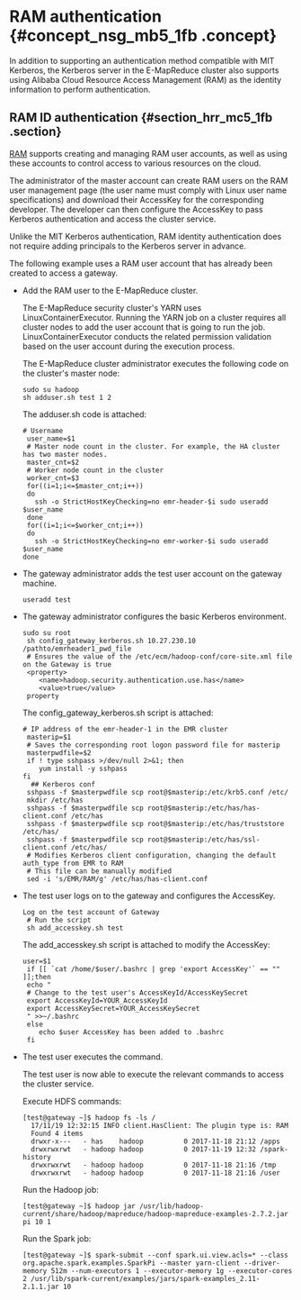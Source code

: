 # RAM authentication {#concept_nsg_mb5_1fb .concept}

In addition to supporting an authentication method compatible with MIT Kerberos, the Kerberos server in the E-MapReduce cluster also supports using Alibaba Cloud Resource Access Management \(RAM\) as the identity information to perform authentication.

## RAM ID authentication {#section_hrr_mc5_1fb .section}

[RAM](https://partners-intl.aliyun.com/login-required#/ram) supports creating and managing RAM user accounts, as well as using these accounts to control access to various resources on the cloud.

The administrator of the master account can create RAM users on the RAM user management page \(the user name must comply with Linux user name specifications\) and download their AccessKey for the corresponding developer. The developer can then configure the AccessKey to pass Kerberos authentication and access the cluster service.

Unlike the MIT Kerberos authentication, RAM identity authentication does not require adding principals to the Kerberos server in advance.

The following example uses a RAM user account that has already been created to access a gateway.

-   Add the RAM user to the E-MapReduce cluster.

    The E-MapReduce security cluster's YARN uses LinuxContainerExecutor. Running the YARN job on a cluster requires all cluster nodes to add the user account that is going to run the job. LinuxContainerExecutor conducts the related permission validation based on the user account during the execution process.

    The E-MapReduce cluster administrator executes the following code on the cluster's master node:

    ```
    sudo su hadoop
    sh adduser.sh test 1 2
    ```

    The adduser.sh code is attached:

    ```
    # Username
     user_name=$1
     # Master node count in the cluster. For example, the HA cluster has two master nodes.
     master_cnt=$2
     # Worker node count in the cluster
     worker_cnt=$3
     for((i=1;i<=$master_cnt;i++))
     do
       ssh -o StrictHostKeyChecking=no emr-header-$i sudo useradd $user_name
     done
     for((i=1;i<=$worker_cnt;i++))
     do
       ssh -o StrictHostKeyChecking=no emr-worker-$i sudo useradd $user_name
    done
    ```

-   The gateway administrator adds the test user account on the gateway machine.

    ```
    useradd test
    ```

-   The gateway administrator configures the basic Kerberos environment.

    ```
    sudo su root
     sh config_gateway_kerberos.sh 10.27.230.10 /pathto/emrheader1_pwd_file
     # Ensures the value of the /etc/ecm/hadoop-conf/core-site.xml file on the Gateway is true
     <property>
        <name>hadoop.security.authentication.use.has</name>
        <value>true</value>
     property
    ```

    The config\_gateway\_kerberos.sh script is attached:

    ```
    # IP address of the emr-header-1 in the EMR cluster
     masterip=$1
     # Saves the corresponding root logon password file for masterip
     masterpwdfile=$2
     if ! type sshpass >/dev/null 2>&1; then
        yum install -y sshpass
    fi
      ## Kerberos conf
     sshpass -f $masterpwdfile scp root@$masterip:/etc/krb5.conf /etc/
     mkdir /etc/has
     sshpass -f $masterpwdfile scp root@$masterip:/etc/has/has-client.conf /etc/has
     sshpass -f $masterpwdfile scp root@$masterip:/etc/has/truststore /etc/has/
     sshpass -f $masterpwdfile scp root@$masterip:/etc/has/ssl-client.conf /etc/has/
     # Modifies Kerberos client configuration, changing the default auth_type from EMR to RAM
     # This file can be manually modified
     sed -i 's/EMR/RAM/g' /etc/has/has-client.conf
    ```

-   The test user logs on to the gateway and configures the AccessKey.

    ```
    Log on the test account of Gateway
     # Run the script
     sh add_accesskey.sh test
    ```

    The add\_accesskey.sh script is attached to modify the AccessKey:

    ```
    user=$1
     if [[ `cat /home/$user/.bashrc | grep 'export AccessKey'` == "" ]];then
     echo "
     # Change to the test user's AccessKeyId/AccessKeySecret
     export AccessKeyId=YOUR_AccessKeyId
     export AccessKeySecret=YOUR_AccessKeySecret
     " >>~/.bashrc
     else
        echo $user AccessKey has been added to .bashrc
     fi
    ```

-   The test user executes the command.

    The test user is now able to execute the relevant commands to access the cluster service.

    Execute HDFS commands:

    ```
    [test@gateway ~]$ hadoop fs -ls /
      17/11/19 12:32:15 INFO client.HasClient: The plugin type is: RAM
      Found 4 items
      drwxr-x---   - has    hadoop          0 2017-11-18 21:12 /apps
      drwxrwxrwt   - hadoop hadoop          0 2017-11-19 12:32 /spark-history
      drwxrwxrwt   - hadoop hadoop          0 2017-11-18 21:16 /tmp
      drwxrwxrwt   - hadoop hadoop          0 2017-11-18 21:16 /user
    ```

    Run the Hadoop job:

    ```
    [test@gateway ~]$ hadoop jar /usr/lib/hadoop-current/share/hadoop/mapreduce/hadoop-mapreduce-examples-2.7.2.jar pi 10 1
    ```

    Run the Spark job:

    ```
    [test@gateway ~]$ spark-submit --conf spark.ui.view.acls=* --class org.apache.spark.examples.SparkPi --master yarn-client --driver-memory 512m --num-executors 1 --executor-memory 1g --executor-cores 2 /usr/lib/spark-current/examples/jars/spark-examples_2.11-2.1.1.jar 10
    ```


